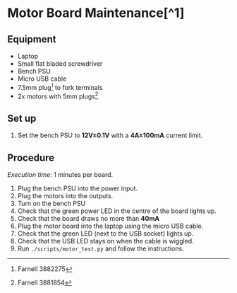 # Motor Board Maintenance[^1]

## Equipment

 * Laptop
 * Small flat bladed screwdriver
 * Bench PSU
 * Micro USB cable
 * 7.5mm plug[^2] to fork terminals
 * 2x motors with 5mm plugs[^3]

## Set up

 1. Set the bench PSU to **12V±0.1V** with a **4A±100mA** current limit.

## Procedure

*Execution time*: 1 minutes per board.

 1. Plug the bench PSU into the power input.
 1. Plug the motors into the outputs.
 1. Turn on the bench PSU
 1. Check that the green power LED in the centre of the board lights up.
 1. Check that the board draws no more than **40mA**
 1. Plug the motor board into the laptop using the micro USB cable.
 1. Check that the green LED (next to the USB socket) lights up.
 1. Check that the USB LED stays on when the cable is wiggled.
 1. Run `./scripts/motor_test.py` and follow the instructions.

[^2]: Farnell 3882275
[^3]: Farnell 3881854
